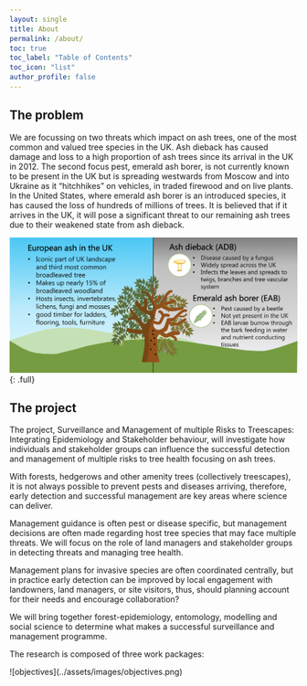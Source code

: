 ```yaml
---
layout: single
title: About
permalink: /about/
toc: true
toc_label: "Table of Contents"
toc_icon: "list"
author_profile: false
---
```


## The problem

We are focussing on two threats which impact on ash trees, one of the most common and valued tree species in the UK. Ash dieback has caused damage and loss to a high proportion of ash trees since its arrival in the UK in 2012. The second focus pest, emerald ash borer, is not currently known to be present in the UK but is spreading westwards from Moscow and into Ukraine as it “hitchhikes” on vehicles, in traded firewood and on live plants. In the United States, where emerald ash borer is an introduced species, it has caused the loss of hundreds of millions of trees. It is believed that if it arrives in the UK, it will pose a significant threat to our remaining ash trees due to their weakened state from ash dieback.

![the-problem](../assets/images/the_problem.png){: .full}
## The project

<p>The project, Surveillance and Management of multiple Risks to Treescapes: Integrating Epidemiology and Stakeholder behaviour, will investigate how individuals and stakeholder groups can influence the successful detection and management of multiple risks to tree health focusing on ash trees.</p>
<p>With forests, hedgerows and other amenity trees (collectively treescapes), it is not always possible to prevent pests and diseases arriving, therefore, early detection and successful management are key areas where science can deliver.</p>
<p>Management guidance is often pest or disease specific, but management decisions are often made regarding host tree species that may face multiple threats. We will focus on the role of land managers and stakeholder groups in detecting threats and managing tree health.</p>
<p>Management plans for invasive species are often coordinated centrally, but in practice early detection can be improved by local engagement with landowners, land managers, or site visitors, thus, should planning account for their needs and encourage collaboration?</p>
<p>We will bring together forest-epidemiology, entomology, modelling and social science to determine what makes a successful surveillance and management programme.</p>

<p>The research is composed of three work packages:</p>
![objectives](../assets/images/objectives.png)
